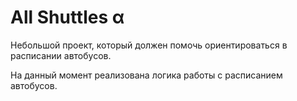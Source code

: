 # All Shuttles α

Небольшой проект, который должен помочь ориентироваться в расписании автобусов.

На данный момент реализована логика работы с расписанием автобусов.
